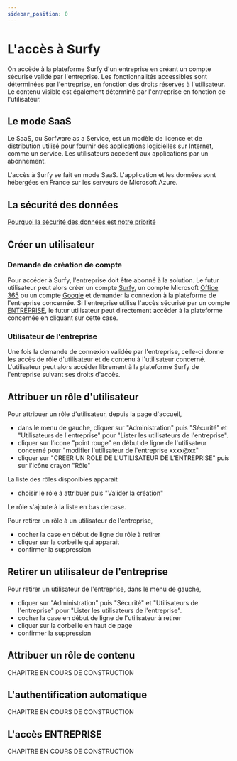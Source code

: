 ```yaml
---
sidebar_position: 0
---
```


# L'accès à Surfy

On accède à la plateforme Surfy d'un entreprise en créant un compte sécurisé validé par l'entreprise.
Les fonctionnalités accessibles sont déterminées par l'entreprise, en fonction des droits réservés à l'utilisateur.
Le contenu visible est également déterminé par l'entreprise en fonction de l'utilisateur.

## Le mode SaaS

Le SaaS, ou Sorfware as a Service, est un modèle de licence et de distribution utilisé pour fournir des applications logicielles sur Internet, comme un service. Les utilisateurs accèdent aux applications par un abonnement.

L'accès à Surfy se fait en mode SaaS. L'application et les données sont hébergées en France sur les serveurs de Microsoft Azure.

## La sécurité des données

[Pourquoi la sécurité des données est notre priorité](https://www.surfy.pro/security)


## Créer un utilisateur

### Demande de création de compte

Pour accéder à Surfy, l'entreprise doit être abonné à la solution.
Le futur utilisateur peut alors créer un compte [Surfy](/docs/access/surfy), un compte Microsoft [Office 365](/docs/access/office365) ou un compte [Google](/docs/access/google) et demander la connexion à la plateforme de l'entreprise concernée.
Si l'entreprise utilise l'accès sécurisé par un compte [ENTREPRISE](/docs/access/company), le futur utilisateur peut directement accéder à la plateforme concernée en cliquant sur cette case.

### Utilisateur de l'entreprise

Une fois la demande de connexion validée par l'entreprise, celle-ci donne les accès de rôle d'utilisateur et de contenu à l'utilisateur concerné.
L'utilisateur peut alors accéder librement à la plateforme Surfy de l'entreprise suivant ses droits d'accès.

## Attribuer un rôle d'utilisateur

Pour attribuer un rôle d'utilisateur, depuis la page d'accueil, 

-   dans le menu de gauche, cliquer sur "Administration" puis "Sécurité" et "Utilisateurs de l'entreprise" pour "Lister les utilisateurs de l'entreprise".
-   cliquer sur l'icone "point rouge" en début de ligne de l'utilisateur concerné pour "modifier l'utilisateur de l'entreprise xxxx@xx"
-   cliquer sur "CREER UN ROLE DE L'UTILISATEUR DE L'ENTREPRISE" puis sur l'icône crayon "Rôle"

La liste des rôles disponibles apparait

-   choisir le rôle à attribuer puis "Valider la création"

Le rôle s'ajoute à la liste en bas de case.

Pour retirer un rôle à un utilisateur de l'entreprise,
-   cocher la case en début de ligne du rôle à retirer
-   cliquer sur la corbeille qui apparait
-   confirmer la suppression

## Retirer un utilisateur de l'entreprise

Pour retirer un utilisateur de l'entreprise, dans le menu de gauche,

-   cliquer sur "Administration" puis "Sécurité" et "Utilisateurs de l'entreprise" pour "Lister les utilisateurs de l'entreprise".
-   cocher la case en début de ligne de l'utilisateur à retirer
-   cliquer sur la corbeille en haut de page
-   confirmer la suppression

## Attribuer un rôle de contenu

CHAPITRE EN COURS DE CONSTRUCTION

## L'authentification automatique

CHAPITRE EN COURS DE CONSTRUCTION

## L'accès ENTREPRISE

CHAPITRE EN COURS DE CONSTRUCTION
